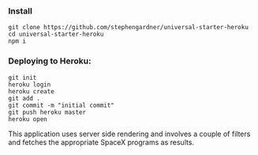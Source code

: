 ### Install
```
git clone https://github.com/stephengardner/universal-starter-heroku
cd universal-starter-heroku
npm i
```
### Deploying to Heroku:
```
git init
heroku login
heroku create
git add .
git commit -m "initial commit"
git push heroku master
heroku open
```
This application uses server side rendering and involves a couple of filters and fetches the appropriate SpaceX programs as results. 
